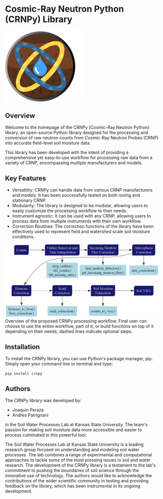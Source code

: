 # Cosmic-Ray Neutron Python (CRNPy) Library

<img src="img/logo/crnpy-logo.png" alt="CRNPY logo" width="250"/>

## Overview

Welcome to the homepage of the CRNPy (Cosmic-Ray Neutron Python) library, an open-source Python library designed for the processing and conversion of raw neutron counts from Cosmic-Ray Neutron Probes (CRNP) into accurate field-level soil moisture data.

This library has been developed with the intent of providing a comprehensive yet easy-to-use workflow for processing raw data from a variety of CRNP, encompassing multiple manufacturers and models.

## Key Features
- Versatility: CRNPy can handle data from various CRNP manufacturers and models. It has been successfully tested on both roving and stationary CRNP.
- Modularity: The library is designed to be modular, allowing users to easily customize the processing workflow to their needs.
- Instrument agnostic: It can be used with any CRNP, allowing users to process data from multiple instruments with their own workflow.
- Correction Routines: The correction functions of the library have been effectively used to represent field and watershed scale soil moisture conditions.

![CRNPy Processing Workflow](img/workflow.png)
Overview of the proposed CRNPy processing workflow. Final user can choose to use the entire workflow, part of it, or build functions on top of it depending on their needs, dashed lines indicate optional steps.


## Installation

To install the CRNPy library, you can use Python's package manager, pip. Simply open your command line or terminal and type:

```pip install crnpy```

## Authors

The CRNPy library was developed by:

- Joaquin Peraza
- Andres Patrignani

in the Soil Water Processes Lab at Kansas State University. The team's passion for making soil moisture data more accessible and easier to process culminated in this powerful tool.

The Soil Water Processes Lab at Kansas State University is a leading research group focused on understanding and modeling soil water processes. The lab combines a range of experimental and computational approaches to tackle some of the most pressing issues in soil and water research. The development of the CRNPy library is a testament to the lab's commitment to pushing the boundaries of soil science through the innovative use of technology. The authors would like to acknowledge the contributions of the wider scientific community in testing and providing feedback on the library, which has been instrumental in its ongoing development.

